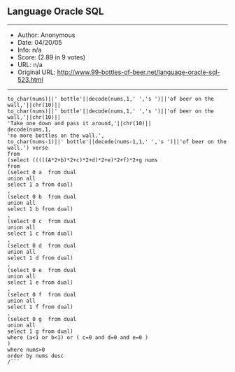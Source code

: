 
## Language Oracle SQL ##
---
- Author: Anonymous
- Date: 04/20/05
- Info: n/a
- Score:  (2.89 in 9 votes)
- URL: n/a
- Original URL: http://www.99-bottles-of-beer.net/language-oracle-sql-523.html
---

```select 
to_char(nums)||' bottle'||decode(nums,1,' ','s ')||'of beer on the
wall,'||chr(10)|| 
to_char(nums)||' bottle'||decode(nums,1,' ','s ')||'of beer on the
wall,'||chr(10)|| 
'Take one down and pass it around,'||chr(10)||
decode(nums,1,
'no more bottles on the wall.', 
to_char(nums-1)||' bottle'||decode(nums-1,1,' ','s ')||'of beer on the
wall.') verse
from
(select (((((A*2+b)*2+c)*2+d)*2+e)*2+f)*2+g nums
from 
(select 0 a  from dual
union all
select 1 a from dual)
,
(select 0 b  from dual
union all
select 1 b from dual)
,
(select 0 c  from dual
union all
select 1 c from dual)
,
(select 0 d  from dual
union all
select 1 d from dual)
,
(select 0 e  from dual
union all
select 1 e from dual)
,
(select 0 f  from dual
union all
select 1 f from dual)
,
(select 0 g  from dual
union all
select 1 g from dual)
where (a<1 or b<1) or ( c=0 and d=0 and e=0 )
) 
where nums>0
order by nums desc
/```